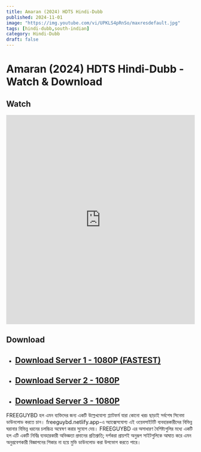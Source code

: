 ```yaml
---
title: Amaran (2024) HDTS Hindi-Dubb
published: 2024-11-01
image: "https://img.youtube.com/vi/UPKLS4pRnSo/maxresdefault.jpg"
tags: [hindi-dubb,south-indian]
category: Hindi-Dubb
draft: false
---
```


# Amaran (2024) HDTS Hindi-Dubb - Watch & Download

## Watch

<iframe frameborder="0" allowfullscreen="true" scrolling="no" allow="autoplay;fullscreen" src="https://freecatv.pages.dev/gdplayer?player=fluidplayer&provider=rand&format=video%2Fmp4&link=https://pixeldrain.com/api/file/W8sX11k2?download" style="border:0px #ffffff none;" height="560px" width="100%" allowfullscreen></iframe>



## Download  

* ## [Download Server 1 - 1080P (FASTEST) ](https://spyderrock.com/ddME2996-Amaran2024HDTS1080px264AAC.mkv)
* ## [Download Server 2 - 1080P ](https://pixeldrain.com/api/file/W8sX11k2?download)
* ## [Download Server 3 - 1080P ](https://ab.vikingfile.com/download/3BH5WMLhnN/Amaran_2024_HDTS_1080p_x264_AAC.mkv)

FREEGUYBD হল এমন ব্যক্তিদের জন্য একটি উল্লেখযোগ্য প্ল্যাটফর্ম যারা কোনো খরচ ছাড়াই সর্বশেষ সিনেমা ডাউনলোড করতে চান। freeguybd.netlify.app-এ অ্যাক্সেসযোগ্য এই ওয়েবসাইটটি ব্যবহারকারীদের বিভিন্ন ঘরানার বিভিন্ন ধরনের চলচ্চিত্র অন্বেষণ করার সুযোগ দেয়। FREEGUYBD এর অসাধারণ বৈশিষ্ট্যগুলির মধ্যে একটি হল এটি একটি নির্বিঘ্ন ব্যবহারকারী অভিজ্ঞতা প্রদানের প্রতিশ্রুতি; দর্শকরা প্রায়শই অনুরূপ সাইটগুলিকে আঘাত করে এমন অনুপ্রবেশকারী বিজ্ঞাপনের শিকার না হয়ে মুভি ডাউনলোড করা উপভোগ করতে পারে।
